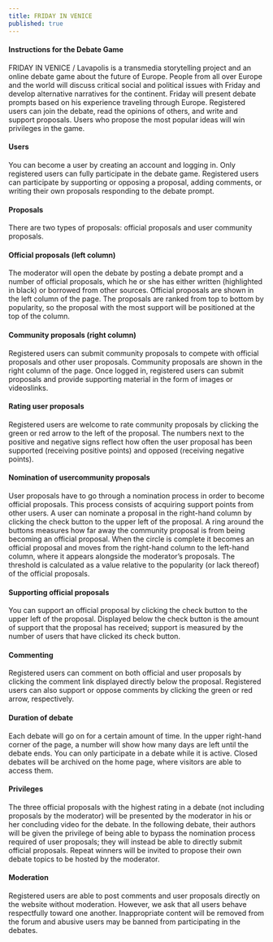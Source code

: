 ```yaml
---
title: FRIDAY IN VENICE
published: true
---
```

#### Instructions for the Debate Game 

FRIDAY IN VENICE / Lavapolis is a transmedia storytelling project and an online debate game about the future of Europe. People from all over Europe and the world will discuss critical social and political issues with Friday and develop alternative narratives for the continent. Friday will present debate prompts based on his experience traveling through Europe. Registered users can join the debate, read the opinions of others, and write and support proposals. Users who propose the most popular ideas will win privileges in the game. 

#### Users

You can become a user by creating an account and logging in. Only registered users can fully participate in the debate game. Registered users can participate by supporting or opposing a proposal, adding comments, or writing their own proposals responding to the debate prompt.

#### Proposals

There are two types of proposals: official proposals and user community proposals. 

#### Official proposals (left column)

The moderator will open the debate by posting a debate prompt and a number of official proposals, which he or she has either written (highlighted in black) or borrowed from other sources. Official proposals are shown in the left column of the page. The proposals are ranked from top to bottom by popularity, so the proposal with the most support will be positioned at the top of the column.

#### Community proposals (right column)

Registered users can submit community proposals to compete with official proposals and other user proposals. Community proposals are shown in the right column of the page. Once logged in, registered users can submit proposals and provide supporting material in the form of images or videoslinks. 

#### Rating user proposals

Registered users are welcome to rate community proposals by clicking the green or red arrow to the left of the proposal. The numbers  next to the positive and negative signs reflect how often the user proposal has been supported (receiving positive points) and opposed (receiving negative points).

#### Nomination of usercommunity proposals

User proposals have to go through a nomination process in order to become official proposals. This process consists of acquiring support points from other users. A user can nominate a proposal in the right-hand column by clicking the check button to the upper left of the proposal.  A ring around the buttons measures how far away the community proposal is from being becoming an official proposal.
When the circle is complete it becomes an official proposal and moves from the right-hand column to the left-hand column, where it appears alongside the moderator’s proposals. The threshold is calculated as a value relative to the popularity (or lack thereof) of the official proposals.

#### Supporting official proposals

You can support an official proposal by clicking the check button to the upper left of the proposal. Displayed below the check button is the amount of support that the proposal has received; support is measured by the number of users that have clicked its check button. 

#### Commenting

Registered users can comment on both official and user proposals by clicking the comment link displayed directly below the proposal. Registered users can also support or oppose comments by clicking the green or red arrow, respectively.  

#### Duration of debate

Each debate will go on for a certain amount of time. In the upper right-hand corner of the page, a number will show how many days are left until the debate ends. You can only participate in a debate while it is active. Closed debates will be archived on the home page, where visitors are able to access them. 

#### Privileges

The three official proposals with the highest rating in a debate (not including proposals by the moderator) will be presented by the moderator in his or her concluding video for the debate. In the following debate, their authors will be given the privilege of being able to bypass the nomination process required of user proposals; they will instead be able to directly submit official proposals. Repeat winners will be invited to propose their own debate topics to be hosted by the moderator.

#### Moderation

Registered users are able to post comments and user proposals directly on the website without moderation. However, we ask that all users behave respectfully toward one another. Inappropriate content will be removed from the forum and abusive users may be banned from participating in the debates.

 	

